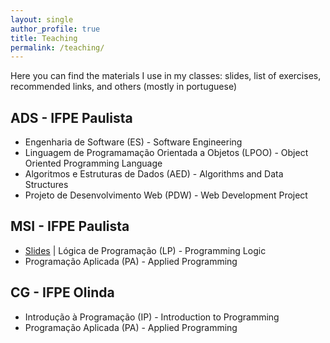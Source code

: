 ```yaml
---
layout: single
author_profile: true
title: Teaching
permalink: /teaching/
---
```


Here you can find the materials I use in my classes: slides, list of exercises, recommended links, and others (mostly in portuguese)

## ADS - IFPE Paulista

- Engenharia de Software (ES) - Software Engineering
- Linguagem de Programamação Orientada a Objetos (LPOO) - Object Oriented Programming Language
- Algoritmos e Estruturas de Dados (AED) - Algorithms and Data Structures
- Projeto de Desenvolvimento Web (PDW) - Web Development Project

## MSI - IFPE Paulista

- <a href="https://brunocartaxo.com/teaching/ifpe/paulista/msi/programming-logic" target="_blank">Slides</a> |   Lógica de Programação (LP) - Programming Logic
- Programação Aplicada (PA) - Applied Programming

## CG - IFPE Olinda

- Introdução à Programação (IP) - Introduction to Programming
- Programação Aplicada (PA) - Applied Programming
